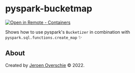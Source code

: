 # pyspark-bucketmap
[![Open in Remote - Containers](https://img.shields.io/static/v1?label=Remote%20-%20Containers&message=Open&color=blue&logo=visualstudiocode)](https://vscode.dev/redirect?url=vscode://ms-vscode-remote.remote-containers/cloneInVolume?url=https://github.com/dunnkers/pyspark-bucketmap)

Shows how to use pyspark's `Bucketizer` in combination with `pyspark.sql.functions.create_map` ✨

## About
Created by [Jeroen Overschie](https://jeroenoverschie.nl/) © 2022.